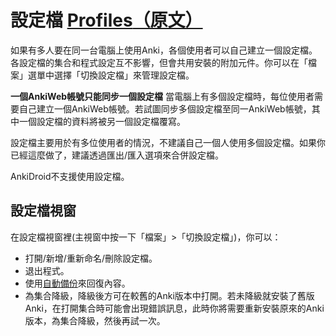 # 設定檔 [Profiles<span class="original-link">（原文）</span>](https://docs.ankiweb.net/profiles.html)

如果有多人要在同一台電腦上使用Anki，各個使用者可以自己建立一個設定檔。各設定檔的集合和程式設定互不影響，但會共用安裝的附加元件。你可以在「檔案」選單中選擇「切換設定檔」來管理設定檔。

**一個AnkiWeb帳號只能同步一個設定檔**
當電腦上有多個設定檔時，每位使用者需要自己建立一個AnkiWeb帳號。若試圖同步多個設定檔至同一AnkiWeb帳號，其中一個設定檔的資料將被另一個設定檔覆寫。

設定檔主要用於有多位使用者的情況，不建議自己一個人使用多個設定檔。如果你已經這麼做了，建議透過匯出/匯入選項來合併設定檔。

AnkiDroid不支援使用設定檔。

## 設定檔視窗

在設定檔視窗裡(主視窗中按一下「檔案」>「切換設定檔」)，你可以：

- 打開/新增/重新命名/刪除設定檔。
- 退出程式。
- 使用[自動備份](./backups.md)來回復內容。
- 為集合降級，降級後方可在較舊的Anki版本中打開。若未降級就安裝了舊版Anki，在打開集合時可能會出現錯誤訊息，此時你將需要重新安裝原來的Anki版本，為集合降級，然後再試一次。
